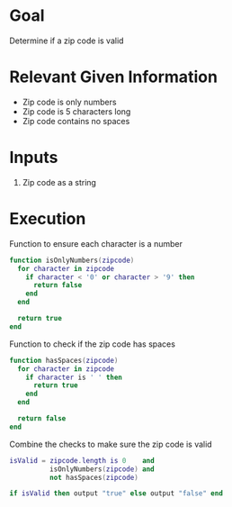 # Goal
Determine if a zip code is valid

# Relevant Given Information
- Zip code is only numbers
- Zip code is 5 characters long
- Zip code contains no spaces

# Inputs
1. Zip code as a string

# Execution
Function to ensure each character is a number
```lua
function isOnlyNumbers(zipcode)
  for character in zipcode
    if character < '0' or character > '9' then
      return false
    end
  end

  return true
end
```

Function to check if the zip code has spaces
```lua
function hasSpaces(zipcode)
  for character in zipcode
    if character is ' ' then
      return true
    end
  end

  return false
end
```
Combine the checks to make sure the zip code is valid
```lua
isValid = zipcode.length is 0    and
          isOnlyNumbers(zipcode) and
          not hasSpaces(zipcode)

if isValid then output "true" else output "false" end
```
